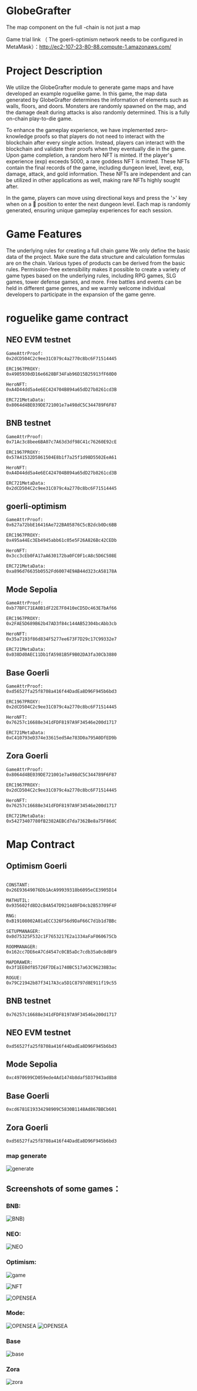 # GlobeGrafter
The map component on the full -chain is not just a map

Game trial link （ The goerli-optimism network needs to be configured in MetaMask）：http://ec2-107-23-80-88.compute-1.amazonaws.com/


# Project Description
We utilize the GlobeGrafter module to generate game maps and have developed an example roguelike game. In this game, the map data generated by GlobeGrafter determines the information of elements such as walls, floors, and doors. Monsters are randomly spawned on the map, and the damage dealt during attacks is also randomly determined. This is a fully on-chain play-to-die game.

To enhance the gameplay experience, we have implemented zero-knowledge proofs so that players do not need to interact with the blockchain after every single action. Instead, players can interact with the blockchain and validate their proofs when they eventually die in the game. Upon game completion, a random hero NFT is minted. If the player's experience (exp) exceeds 5000, a rare goddess NFT is minted. These NFTs contain the final records of the game, including dungeon level, level, exp, damage, attack, and gold information. These NFTs are independent and can be utilized in other applications as well, making rare NFTs highly sought after.

In the game, players can move using directional keys and press the '>' key when on a 🌟 position to enter the next dungeon level. Each map is randomly generated, ensuring unique gameplay experiences for each session.

# Game Features 

The underlying rules for creating a full chain game We only define the basic data of the project. Make sure the data structure and calculation formulas are on the chain. Various types of products can be derived from the basic rules.
Permission-free extensibility makes it possible to create a variety of game types based on the underlying rules, including RPG games, SLG games, tower defense games, and more. Free battles and events can be held in different game genres, and we warmly welcome individual developers to participate in the expansion of the game genre.






# roguelike game contract

## NEO EVM testnet
```shell
GameAttrProof:
0x2dCD504C2c9ee31C079c4a2770c8bc6F71514445

ERC1967PROXY:
0x4905930dD16e6628BF34Fab96D15B25913fF60D0

HeroNFT:
0xA4D44dd5a4e6EC424704B894a65dD27b8261cd3B

ERC721MetaData:
0x8064d4BE039DE721001e7a498dC5C344789F6F87
```

## BNB testnet
```shell
GameAttrProof:
0x71Ac3c8bee6BA07c7A63d3df98C41c76260E92cE

ERC1967PROXY:
0x57A41532D5861504E8b1f7a25f1d98D5502EeA61

HeroNFT:
0xA4D44dd5a4e6EC424704B894a65dD27b8261cd3B

ERC721MetaData:
0x2dCD504C2c9ee31C079c4a2770c8bc6F71514445
```

## goerli-optimism
```shell
GameAttrProof:
0x627a72bbE16416Ae722BA05876C5cB2dcb0Dc6BB

ERC1967PROXY:
0x495a44Ec3Eb4945abb61c05e5F26A826Bc42CEDb

HeroNFT:
0x3cc3cEb0FA17aA630172ba0FC0F1cA8c5D6C508E

ERC721MetaData:
0xa896d76635b0552Fd60074E9AB44d323cA58178A
```


## Mode Sepolia
```shell
GameAttrProof:
0xb77BFC71EA0B1dF22E7F0410eCD5Dc463E7bAf66

ERC1967PROXY:
0x2FAE5D689B62b47AD3f84c144AB52304bcAbb3cb

HeroNFT:
0x35a7193f86d834F5277ee673F7D29c17C99332e7

ERC721MetaData:
0x038Dd0AEC11Db1fA5981B5F9B02DA3fa30Cb3880
```

## Base Goerli
```shell
GameAttrProof:
0xd56527fa25f8708a416f44DadEa8D96F945b6bd3

ERC1967PROXY:
0x2dCD504C2c9ee31C079c4a2770c8bc6F71514445

HeroNFT:
0x76257c16688e341dFDF8197A9F34546e200d1717

ERC721MetaData:
0xC410793eD374e33615ed5Ae783D0a795A0DfED9b
```

## Zora Goerli
```shell
GameAttrProof:
0x8064d4BE039DE721001e7a498dC5C344789F6F87

ERC1967PROXY:
0x2dCD504C2c9ee31C079c4a2770c8bc6F71514445

HeroNFT:
0x76257c16688e341dFDF8197A9F34546e200d1717

ERC721MetaData:
0x54273407780fB2382AEBCd7da7362Be8a75F86dC
```

# Map Contract

## Optimism Goerli
```shell

CONSTANT:
0x26E93649076Db1AcA99939318b6095eCE3905D14

MATHUTIL:
0x935602fd8D2cB4A547D9214d0FD4cb2B53709F4F

RNG:
0xB19108002A01aECC326F56d9DaF66C7d1b1d7BBc

SETUPMANAGER:
0x0d75325F532c1F7653217E2a1334aFaF060675Cb

ROOMMANAGER:
0x162cc7DE6eA7Cd4547c0CB5aDc7cdb35a0c8dBF9

MAPDRAWER:
0x3f1EE0df85726F7DEa1740BC517a63C96238B3ac

ROGUE:
0x79C21942b87f3417A3ca5D1C8797d8E911f19c55

```
## BNB testnet
```shell
0x76257c16688e341dFDF8197A9F34546e200d1717
```

## NEO EVM testnet
```shell
0xd56527fa25f8708a416f44DadEa8D96F945b6bd3
```

## Mode Sepolia
```shell
0xc4970699CD059ede4Ad1474b8daf5D37943ad8b8
```
## Base Goerli
```shell
0xcd6781E19334298909C5830B1148Ad867BBCb601
```
## Zora Goerli
```shell
0xd56527fa25f8708a416f44DadEa8D96F945b6bd3
```
### map generate
![generate](https://github.com/liushuheng163/GlobeGrafter/blob/main/img/IMG46.jpg?raw=true)

## Screenshots of some games：

### BNB:
![BNB](https://github.com/liushuheng163/GlobeGrafter/blob/main/img/BNB.png?raw=true))

### NEO:
![NEO](https://github.com/liushuheng163/GlobeGrafter/blob/main/img/NEO.png?raw=true)

### Optimism:
![game](https://github.com/liushuheng163/GlobeGrafter/blob/main/img/71691566886_.pic.jpg?raw=true)

![NFT](https://github.com/liushuheng163/GlobeGrafter/blob/main/img/41691566661_.pic.jpg?raw=true)

![OPENSEA](https://github.com/liushuheng163/GlobeGrafter/blob/main/img/61691566761_.pic.jpg?raw=true)

### Mode:
![OPENSEA](https://github.com/liushuheng163/GlobeGrafter/blob/main/img/Mode%20Sepolia.pic.jpg?raw=true)
![OPENSEA](https://github.com/liushuheng163/GlobeGrafter/blob/main/img/Mode%20Sepolia-1.pic.jpg?raw=true)

### Base
![base](https://github.com/liushuheng163/GlobeGrafter/blob/main/img/IMG1742.jpg?raw=true)
### Zora
![zora](https://github.com/liushuheng163/GlobeGrafter/blob/main/img/IMG1746.jpg?raw=true)
